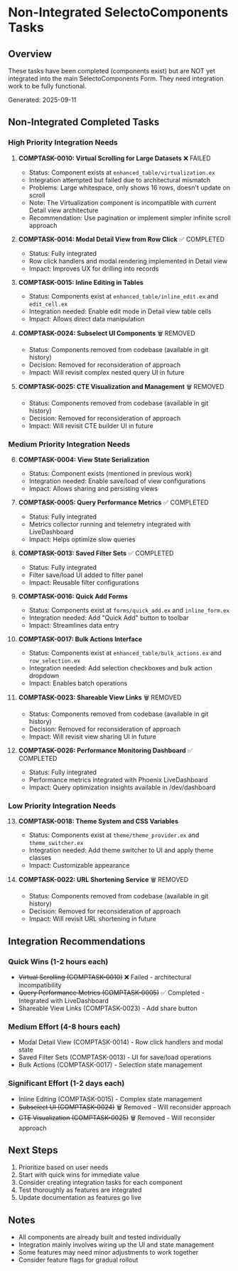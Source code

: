 # Non-Integrated SelectoComponents Tasks

## Overview
These tasks have been completed (components exist) but are NOT yet integrated into the main SelectoComponents Form. They need integration work to be fully functional.

Generated: 2025-09-11

## Non-Integrated Completed Tasks

### High Priority Integration Needs

1. **COMPTASK-0010: Virtual Scrolling for Large Datasets** ❌ FAILED
   - Status: Component exists at `enhanced_table/virtualization.ex`
   - Integration attempted but failed due to architectural mismatch
   - Problems: Large whitespace, only shows 16 rows, doesn't update on scroll
   - Note: The Virtualization component is incompatible with current Detail view architecture
   - Recommendation: Use pagination or implement simpler infinite scroll approach

2. **COMPTASK-0014: Modal Detail View from Row Click** ✅ COMPLETED
   - Status: Fully integrated
   - Row click handlers and modal rendering implemented in Detail view
   - Impact: Improves UX for drilling into records

3. **COMPTASK-0015: Inline Editing in Tables**
   - Status: Components exist at `enhanced_table/inline_edit.ex` and `edit_cell.ex`
   - Integration needed: Enable edit mode in Detail view table cells
   - Impact: Allows direct data manipulation

4. **COMPTASK-0024: Subselect UI Components** 🗑️ REMOVED
   - Status: Components removed from codebase (available in git history)
   - Decision: Removed for reconsideration of approach
   - Impact: Will revisit complex nested query UI in future

5. **COMPTASK-0025: CTE Visualization and Management** 🗑️ REMOVED
   - Status: Components removed from codebase (available in git history)
   - Decision: Removed for reconsideration of approach
   - Impact: Will revisit CTE builder UI in future

### Medium Priority Integration Needs

6. **COMPTASK-0004: View State Serialization**
   - Status: Component exists (mentioned in previous work)
   - Integration needed: Enable save/load of view configurations
   - Impact: Allows sharing and persisting views

7. **COMPTASK-0005: Query Performance Metrics** ✅ COMPLETED
   - Status: Fully integrated
   - Metrics collector running and telemetry integrated with LiveDashboard
   - Impact: Helps optimize slow queries

8. **COMPTASK-0013: Saved Filter Sets** ✅ COMPLETED
   - Status: Fully integrated
   - Filter save/load UI added to filter panel
   - Impact: Reusable filter configurations

9. **COMPTASK-0016: Quick Add Forms**
   - Status: Components exist at `forms/quick_add.ex` and `inline_form.ex`
   - Integration needed: Add "Quick Add" button to toolbar
   - Impact: Streamlines data entry

10. **COMPTASK-0017: Bulk Actions Interface**
    - Status: Components exist at `enhanced_table/bulk_actions.ex` and `row_selection.ex`
    - Integration needed: Add selection checkboxes and bulk action dropdown
    - Impact: Enables batch operations

11. **COMPTASK-0023: Shareable View Links** 🗑️ REMOVED
    - Status: Components removed from codebase (available in git history)
    - Decision: Removed for reconsideration of approach
    - Impact: Will revisit view sharing UI in future

12. **COMPTASK-0026: Performance Monitoring Dashboard** ✅ COMPLETED
    - Status: Fully integrated
    - Performance metrics integrated with Phoenix LiveDashboard
    - Impact: Query optimization insights available in /dev/dashboard

### Low Priority Integration Needs

13. **COMPTASK-0018: Theme System and CSS Variables**
    - Status: Components exist at `theme/theme_provider.ex` and `theme_switcher.ex`
    - Integration needed: Add theme switcher to UI and apply theme classes
    - Impact: Customizable appearance

14. **COMPTASK-0022: URL Shortening Service** 🗑️ REMOVED
    - Status: Components removed from codebase (available in git history)
    - Decision: Removed for reconsideration of approach
    - Impact: Will revisit URL shortening in future

## Integration Recommendations

### Quick Wins (1-2 hours each)
- ~~Virtual Scrolling (COMPTASK-0010)~~ ❌ Failed - architectural incompatibility
- ~~Query Performance Metrics (COMPTASK-0005)~~ ✅ Completed - Integrated with LiveDashboard
- Shareable View Links (COMPTASK-0023) - Add share button

### Medium Effort (4-8 hours each)
- Modal Detail View (COMPTASK-0014) - Row click handlers and modal state
- Saved Filter Sets (COMPTASK-0013) - UI for save/load operations
- Bulk Actions (COMPTASK-0017) - Selection state management

### Significant Effort (1-2 days each)
- Inline Editing (COMPTASK-0015) - Complex state management
- ~~Subselect UI (COMPTASK-0024)~~ 🗑️ Removed - Will reconsider approach
- ~~CTE Visualization (COMPTASK-0025)~~ 🗑️ Removed - Will reconsider approach

## Next Steps

1. Prioritize based on user needs
2. Start with quick wins for immediate value
3. Consider creating integration tasks for each component
4. Test thoroughly as features are integrated
5. Update documentation as features go live

## Notes
- All components are already built and tested individually
- Integration mainly involves wiring up the UI and state management
- Some features may need minor adjustments to work together
- Consider feature flags for gradual rollout